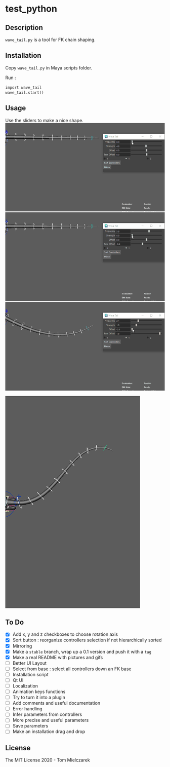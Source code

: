 # test_python

## Description
`wave_tail.py` is a tool for FK chain shaping.

## Installation
Copy `wave_tail.py` in Maya scripts folder.

Run :
```
import wave_tail
wave_tail.start()
```

## Usage
Use the sliders to make a nice shape.
![ScreenShot](docs/images/slide_freq.gif)
![ScreenShot](docs/images/slide_str.gif)
![ScreenShot](docs/images/slide_off.gif)

![ScreenShot](docs/images/anim_demo.gif)


## To Do
- [x] Add x, y and z checkboxes to choose rotation axis
- [x] Sort button : reorganize controllers selection if not hierarchically sorted
- [x] Mirroring
- [x] Make a `stable` branch, wrap up a 0.1 version and push it with a `tag`
- [x] Make a real README with pictures and gifs
- [ ] Better UI Layout
- [ ] Select from base : select all controllers down an FK base
- [ ] Installation script
- [ ] Qt UI
- [ ] Localization
- [ ] Animation keys functions
- [ ] Try to turn it into a plugin
- [ ] Add comments and useful documentation
- [ ] Error handling
- [ ] Infer parameters from controllers
- [ ] More precise and useful parameters
- [ ] Save parameters
- [ ] Make an installation drag and drop

## License
The MIT License 2020 - Tom Mielczarek
